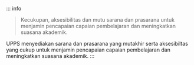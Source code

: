 ::: info

> Kecukupan, aksesibilitas dan mutu sarana dan prasarana untuk menjamin pencapaian capaian pembelajaran dan meningkatkan suasana akademik.

UPPS menyediakan sarana dan prasarana yang mutakhir serta aksesibiltas yang cukup untuk menjamin pencapaian capaian pembelajaran dan meningkatkan suasana akademik.
:::
